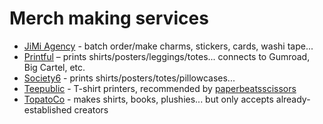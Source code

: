 # Merch making services

- [JiMi Agency](http://www.jimiagency.net/) - batch order/make charms, stickers, cards, washi tape...
- [Printful](https://www.theprintful.com/) – prints shirts/posters/leggings/totes... connects to Gumroad, Big Cartel, etc.
- [Society6](https://society6.com/) - prints shirts/posters/totes/pillowcases...
- [Teepublic](https://www.teepublic.com/) - T-shirt printers, recommended by [paperbeatsscissors](http://paperbeatsscissors.tumblr.com/post/123376389243/hi-i-just-got-contacted-by-teepublic-asking-me-if)
- [TopatoCo](https://www.topatoco.com/) - makes shirts, books, plushies... but only accepts already-established creators

